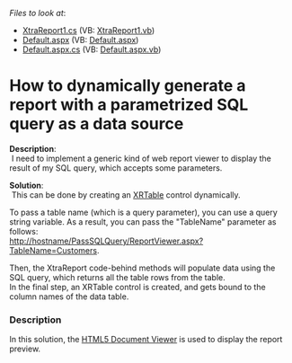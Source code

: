 <!-- default file list -->
*Files to look at*:

* [XtraReport1.cs](./CS/WebSite/App_Code/XtraReport1.cs) (VB: [XtraReport1.vb](./VB/WebSite/App_Code/XtraReport1.vb))
* [Default.aspx](./CS/WebSite/Default.aspx) (VB: [Default.aspx](./VB/WebSite/Default.aspx))
* [Default.aspx.cs](./CS/WebSite/Default.aspx.cs) (VB: [Default.aspx.vb](./VB/WebSite/Default.aspx.vb))
<!-- default file list end -->
# How to dynamically generate a report with a parametrized SQL query as a data source


<p><strong>Description</strong>:<br>  I need to implement a generic kind of web report viewer to display the result of my SQL query, which accepts some parameters.</p>
<p><strong>Solution</strong>:<br>  This can be done by creating an <a href="https://documentation.devexpress.com/#XtraReports/clsDevExpressXtraReportsUIXRTabletopic">XRTable</a> control dynamically.</p>
<p>To pass a table name (which is a query parameter), you can use a query string variable. As a result, you can pass the "TableName" parameter as follows: <br> <a href="http://hostname/PassSQLQuery/ReportViewer.aspx?TableName=Customers">http://hostname/PassSQLQuery/ReportViewer.aspx?TableName=Customers</a>.</p>
<p>Then, the XtraReport code-behind methods will populate data using the SQL query, which returns all the table rows from the table.<br> In the final step, an XRTable control is created, and gets bound to the column names of the data table.</p>


<h3>Description</h3>

In this solution, the <a href="https://documentation.devexpress.com/#XtraReports/CustomDocument17738">HTML5 Document Viewer</a>&nbsp;is used to display the report preview.

<br/>



